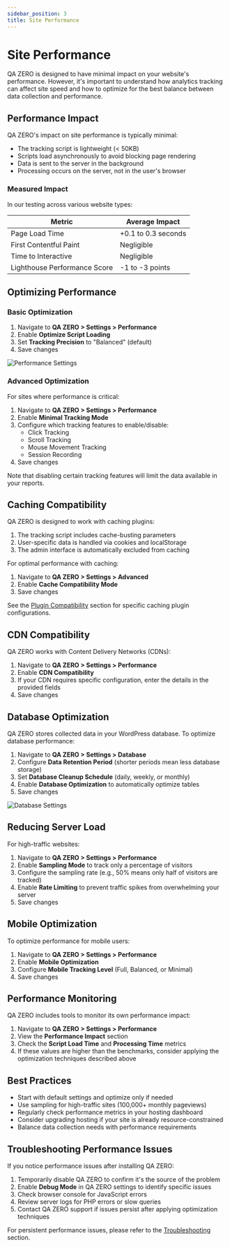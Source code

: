 ```yaml
---
sidebar_position: 3
title: Site Performance
---
```


# Site Performance

QA ZERO is designed to have minimal impact on your website's performance. However, it's important to understand how analytics tracking can affect site speed and how to optimize for the best balance between data collection and performance.

## Performance Impact

QA ZERO's impact on site performance is typically minimal:

- The tracking script is lightweight (< 50KB)
- Scripts load asynchronously to avoid blocking page rendering
- Data is sent to the server in the background
- Processing occurs on the server, not in the user's browser

### Measured Impact

In our testing across various website types:

| Metric | Average Impact |
|--------|---------------|
| Page Load Time | +0.1 to 0.3 seconds |
| First Contentful Paint | Negligible |
| Time to Interactive | Negligible |
| Lighthouse Performance Score | -1 to -3 points |

## Optimizing Performance

### Basic Optimization

1. Navigate to **QA ZERO > Settings > Performance**
2. Enable **Optimize Script Loading**
3. Set **Tracking Precision** to "Balanced" (default)
4. Save changes

![Performance Settings](/img/placeholder-image.png)

### Advanced Optimization

For sites where performance is critical:

1. Navigate to **QA ZERO > Settings > Performance**
2. Enable **Minimal Tracking Mode**
3. Configure which tracking features to enable/disable:
   - Click Tracking
   - Scroll Tracking
   - Mouse Movement Tracking
   - Session Recording
4. Save changes

Note that disabling certain tracking features will limit the data available in your reports.

## Caching Compatibility

QA ZERO is designed to work with caching plugins:

1. The tracking script includes cache-busting parameters
2. User-specific data is handled via cookies and localStorage
3. The admin interface is automatically excluded from caching

For optimal performance with caching:

1. Navigate to **QA ZERO > Settings > Advanced**
2. Enable **Cache Compatibility Mode**
3. Save changes

See the [Plugin Compatibility](/docs/user-manual/site-environment/plugin-compatibility) section for specific caching plugin configurations.

## CDN Compatibility

QA ZERO works with Content Delivery Networks (CDNs):

1. Navigate to **QA ZERO > Settings > Performance**
2. Enable **CDN Compatibility**
3. If your CDN requires specific configuration, enter the details in the provided fields
4. Save changes

## Database Optimization

QA ZERO stores collected data in your WordPress database. To optimize database performance:

1. Navigate to **QA ZERO > Settings > Database**
2. Configure **Data Retention Period** (shorter periods mean less database storage)
3. Set **Database Cleanup Schedule** (daily, weekly, or monthly)
4. Enable **Database Optimization** to automatically optimize tables
5. Save changes

![Database Settings](/img/placeholder-image.png)

## Reducing Server Load

For high-traffic websites:

1. Navigate to **QA ZERO > Settings > Performance**
2. Enable **Sampling Mode** to track only a percentage of visitors
3. Configure the sampling rate (e.g., 50% means only half of visitors are tracked)
4. Enable **Rate Limiting** to prevent traffic spikes from overwhelming your server
5. Save changes

## Mobile Optimization

To optimize performance for mobile users:

1. Navigate to **QA ZERO > Settings > Performance**
2. Enable **Mobile Optimization**
3. Configure **Mobile Tracking Level** (Full, Balanced, or Minimal)
4. Save changes

## Performance Monitoring

QA ZERO includes tools to monitor its own performance impact:

1. Navigate to **QA ZERO > Settings > Performance**
2. View the **Performance Impact** section
3. Check the **Script Load Time** and **Processing Time** metrics
4. If these values are higher than the benchmarks, consider applying the optimization techniques described above

## Best Practices

- Start with default settings and optimize only if needed
- Use sampling for high-traffic sites (100,000+ monthly pageviews)
- Regularly check performance metrics in your hosting dashboard
- Consider upgrading hosting if your site is already resource-constrained
- Balance data collection needs with performance requirements

## Troubleshooting Performance Issues

If you notice performance issues after installing QA ZERO:

1. Temporarily disable QA ZERO to confirm it's the source of the problem
2. Enable **Debug Mode** in QA ZERO settings to identify specific issues
3. Check browser console for JavaScript errors
4. Review server logs for PHP errors or slow queries
5. Contact QA ZERO support if issues persist after applying optimization techniques

For persistent performance issues, please refer to the [Troubleshooting](/docs/user-manual/troubleshooting/recording-issues) section.
